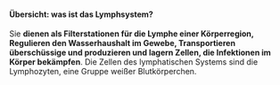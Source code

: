#### Übersicht: was ist das Lymphsystem?
Sie **dienen als Filterstationen für die Lymphe einer Körperregion, Regulieren den Wasserhaushalt im Gewebe, Transportieren überschüssige  und produzieren und lagern Zellen, die Infektionen im Körper bekämpfen**. Die Zellen des lymphatischen Systems sind die Lymphozyten, eine Gruppe weißer Blutkörperchen.

